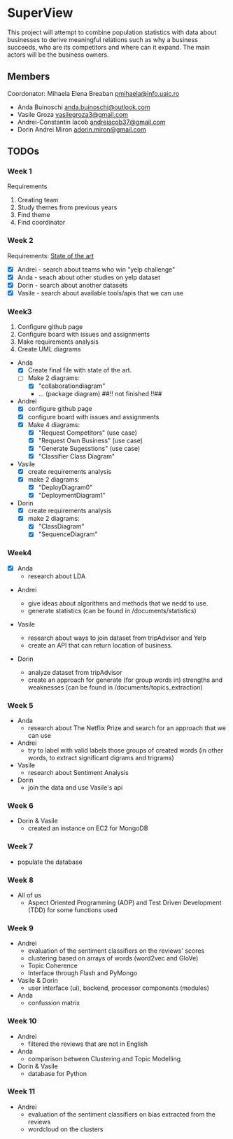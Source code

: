# SuperView
This project will attempt to combine population statistics with data about
businesses to derive meaningful relations such as why a business succeeds, who
are its competitors and where can it expand. The main actors will be the business
owners.

## Members
Coordonator: Mihaela Elena Breaban   pmihaela@info.uaic.ro 
- Anda Buinoschi   anda.buinoschi@outlook.com
- Vasile Groza   vasilegroza3@gmail.com
- Andrei-Constantin Iacob   andreiacob37@gmail.com
- Dorin Andrei Miron   adorin.miron@gmail.com

## TODOs

### Week 1
Requirements
1. Creating team
2. Study themes from previous years
3. Find theme
4. Find coordinator

### Week 2
Requirements: [State of the art](https://github.com/AndreiIacob/SuperView/tree/master/documents/state_of_the_art.md)

- [x] Andrei - search about teams who win "yelp challenge"
- [x] Anda   - seach about other studies on yelp dataset
- [x] Dorin  - search about another datasets
- [x] Vasile - search about available tools/apis that we can use

### Week3
1. Configure github page
2. Configure board with issues and assignments
3. Make requirements analysis
4. Create UML diagrams

- Anda 	
    - [x] Create final file with state of the art.
	- [ ] Make 2 diagrams:
		+ [x] "collaborationdiagram"
		+ ... (package diagram) ##!! not finished !!##

- Andrei  
    - [x] configure github page
	- [x] configure board with issues and assignments
	- [x] Make 4 diagrams:  
		+ [x] "Request Competitors" (use case)
		+ [x] "Request Own Business" (use case)
		+ [x] "Generate Sugesstions" (use case)
		+ [x] "Classifier Class Diagram"

- Vasile  
    - [x] create requirements analysis
	- [x] make 2 diagrams:
		+ [x] "DeployDiagram0"
		+ [x] "DeploymentDiagram1"

- Dorin 	
    - [x] create requirements analysis
	- [x] make 2 diagrams:
		+ [x] "ClassDiagram"
		+ [x] "SequenceDiagram"

### Week4
- [X] Anda 	
    - research about LDA

- Andrei
    - give ideas about algorithms and methods that we nedd to use.
 	- generate statistics (can be found in /documents/statistics)

- Vasile
    - research about ways to join dataset from tripAdvisor and Yelp
	- create an API that can return location of business.

- Dorin
	- analyze dataset from tripAdvisor
	- create an approach for generate (for group words in) strengths and weaknesses (can be found in /documents/topics_extraction) 

<!-- ### Week 5 -->
<!-- Anda 	- se uita peste abordarea celor de la netflix
Andrei 	- incearca sa extraga eticheteze cu label-uri valide acele grupuri de cuvinte create.
Vasile 	- se uita peste sentimentAnalyzez
Dorin 	- Fac join intre acele date si ma folosesc de api-ul lui vasile -->

### Week 5
- Anda
	- research about The Netflix Prize and search for an approach that we can use
- Andrei
	- try to label with valid labels those groups of created words (in other words, to extract significant digrams and trigrams)
- Vasile
	- research about Sentiment Analysis
- Dorin
	- join the data and use Vasile's api

### Week 6
- Dorin & Vasile
	- created an instance on EC2 for MongoDB

### Week 7
- populate the database

### Week 8
- All of us
	- Aspect Oriented Programming (AOP) and Test Driven Development (TDD) for some functions used

### Week 9
- Andrei 
	- evaluation of the sentiment classifiers on the reviews' scores
	- clustering based on arrays of words (word2vec and GloVe)
	- Topic Coherence
	- Interface through Flash and PyMongo
- Vasile & Dorin
	- user interface (ui), backend, processor components (modules)
- Anda
	- confussion matrix

### Week 10
- Andrei
	- filtered the reviews that are not in English
- Anda
	- comparison between Clustering and Topic Modelling
- Dorin & Vasile
	- database for Python

### Week 11
- Andrei
	- evaluation of the sentiment classifiers on bias extracted from the reviews
	- wordcloud on the clusters